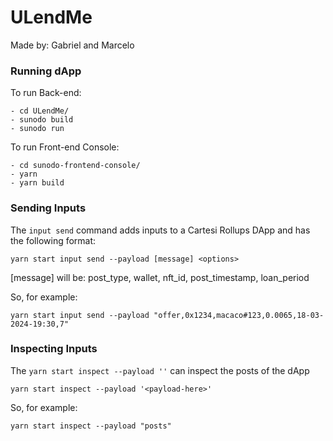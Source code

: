 # ULendMe

Made by: Gabriel and Marcelo


### Running dApp

To run Back-end:

```shell
- cd ULendMe/
- sunodo build
- sunodo run
```

To run Front-end Console:

```shell
- cd sunodo-frontend-console/
- yarn
- yarn build
```

### Sending Inputs

The `input send` command adds inputs to a Cartesi Rollups DApp and has the following format:

```shell
yarn start input send --payload [message] <options>
```

[message] will be: post_type, wallet, nft_id, post_timestamp, loan_period

So, for example:
```shell
yarn start input send --payload "offer,0x1234,macaco#123,0.0065,18-03-2024-19:30,7"
```


### Inspecting Inputs

The `yarn start inspect --payload ''` can inspect the posts of the dApp

```shell
yarn start inspect --payload '<payload-here>'
```

So, for example:
```shell
yarn start inspect --payload "posts"
```